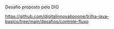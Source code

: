 Desafio proposto pelo DIO 

https://github.com/digitalinnovationone/trilha-java-basico/tree/main/desafios/controle-fluxo
